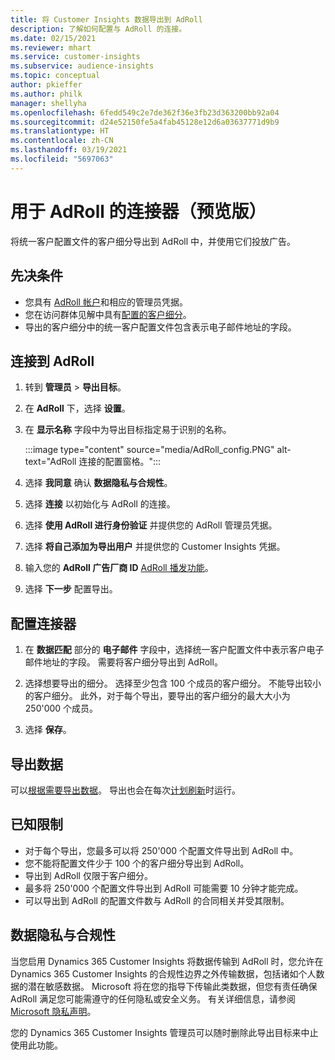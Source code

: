 ```yaml
---
title: 将 Customer Insights 数据导出到 AdRoll
description: 了解如何配置与 AdRoll 的连接。
ms.date: 02/15/2021
ms.reviewer: mhart
ms.service: customer-insights
ms.subservice: audience-insights
ms.topic: conceptual
author: pkieffer
ms.author: philk
manager: shellyha
ms.openlocfilehash: 6fedd549c2e7de362f36e3fb23d363200bb92a04
ms.sourcegitcommit: d24e52150fe5a4fab45128e12d6a03637771d9b9
ms.translationtype: HT
ms.contentlocale: zh-CN
ms.lasthandoff: 03/19/2021
ms.locfileid: "5697063"
---
```

# <a name="connector-for-adroll-preview"></a>用于 AdRoll 的连接器（预览版）

将统一客户配置文件的客户细分导出到 AdRoll 中，并使用它们投放广告。 

## <a name="prerequisites"></a>先决条件

-   您具有 [AdRoll 帐户](https://www.adroll.com/)和相应的管理员凭据。
-   您在访问群体见解中具有[配置的客户细分](segments.md)。
-   导出的客户细分中的统一客户配置文件包含表示电子邮件地址的字段。

## <a name="connect-to-adroll"></a>连接到 AdRoll

1. 转到 **管理员** > **导出目标**。

1. 在 **AdRoll** 下，选择 **设置**。

1. 在 **显示名称** 字段中为导出目标指定易于识别的名称。

   :::image type="content" source="media/AdRoll_config.PNG" alt-text="AdRoll 连接的配置窗格。":::

1. 选择 **我同意** 确认 **数据隐私与合规性**。

1. 选择 **连接** 以初始化与 AdRoll 的连接。

1. 选择 **使用 AdRoll 进行身份验证** 并提供您的 AdRoll 管理员凭据。 

1. 选择 **将自己添加为导出用户** 并提供您的 Customer Insights 凭据。

1. 输入您的 **AdRoll 广告厂商 ID** [AdRoll 播发功能](https://help.adroll.com/hc/en-us/articles/212011838-Advertiser-Profiles)。

1. 选择 **下一步** 配置导出。

## <a name="configure-the-connector"></a>配置连接器

1. 在 **数据匹配** 部分的 **电子邮件** 字段中，选择统一客户配置文件中表示客户电子邮件地址的字段。 需要将客户细分导出到 AdRoll。

1. 选择想要导出的细分。 选择至少包含 100 个成员的客户细分。 不能导出较小的客户细分。 此外，对于每个导出，要导出的客户细分的最大大小为 250'000 个成员。 

1. 选择 **保存**。

## <a name="export-the-data"></a>导出数据

可以[根据需要导出数据](export-destinations.md)。 导出也会在每次[计划刷新](system.md#schedule-tab)时运行。

## <a name="known-limitations"></a>已知限制

- 对于每个导出，您最多可以将 250'000 个配置文件导出到 AdRoll 中。
- 您不能将配置文件少于 100 个的客户细分导出到 AdRoll。 
- 导出到 AdRoll 仅限于客户细分。
- 最多将 250'000 个配置文件导出到 AdRoll 可能需要 10 分钟才能完成。 
- 可以导出到 AdRoll 的配置文件数与 AdRoll 的合同相关并受其限制。

## <a name="data-privacy-and-compliance"></a>数据隐私与合规性

当您启用 Dynamics 365 Customer Insights 将数据传输到 AdRoll 时，您允许在 Dynamics 365 Customer Insights 的合规性边界之外传输数据，包括诸如个人数据的潜在敏感数据。 Microsoft 将在您的指导下传输此类数据，但您有责任确保 AdRoll 满足您可能需遵守的任何隐私或安全义务。 有关详细信息，请参阅 [Microsoft 隐私声明](https://go.microsoft.com/fwlink/?linkid=396732)。

您的 Dynamics 365 Customer Insights 管理员可以随时删除此导出目标来中止使用此功能。
